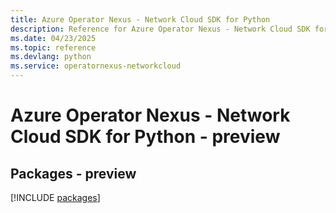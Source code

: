```yaml
---
title: Azure Operator Nexus - Network Cloud SDK for Python
description: Reference for Azure Operator Nexus - Network Cloud SDK for Python
ms.date: 04/23/2025
ms.topic: reference
ms.devlang: python
ms.service: operatornexus-networkcloud
---
```

# Azure Operator Nexus - Network Cloud SDK for Python - preview
## Packages - preview
[!INCLUDE [packages](operator-nexus---network-cloud-index.md)]